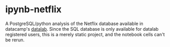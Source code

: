 # ipynb-netflix
A PostgreSQL/python analysis of the Netflix database available in datacamp's [datalab](https://www.bing.com/ck/a?!&&p=832c96cd0b6ed201JmltdHM9MTcxNjQyMjQwMCZpZ3VpZD0zZjI5Y2Q4Yy1iOTFhLTYxZTQtMDMxMy1kOTBiYjg2ZDYwODcmaW5zaWQ9NTIwMA&ptn=3&ver=2&hsh=3&fclid=3f29cd8c-b91a-61e4-0313-d90bb86d6087&psq=datalab+datacamp&u=a1aHR0cHM6Ly93d3cuZGF0YWNhbXAuY29tL2RhdGFsYWI&ntb=1). Since the SQL database is only available for datalab registered users, this is a merely static project, and the notebook cells can't be rerun.
